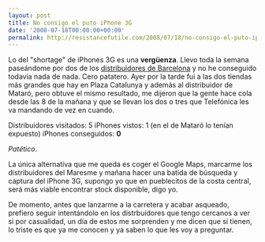 ```yaml
---
layout: post
title: No consigo el puto iPhone 3G
date: '2008-07-18T00:00:00+00:00'
permalink: http://resistancefutile.com/2008/07/18/no-consigo-el-puto-iphone-3g/
---
```

Lo del "shortage" de iPhones 3G es una <strong>vergüenza</strong>. Llevo toda la semana paseándome por dos de los <a href="http://maps.google.es/maps/ms?hl=en&gl=es&ie=UTF8&oe=UTF8&msa=0&msid=108735797187278455498.00045249e9bf35478a4a4">distribuidores de Barcelona</a> y no he conseguido todavía nada de nada. Cero patatero. Ayer por la tarde fui a las dos tiendas más grandes que hay en Plaza Catalunya y además al distribuidor de Mataró, pero obtuve el mismo resultado, me dijeron que la gente hace cola desde las 8 de la mañana y que se llevan los dos o tres que Telefónica les va mandando de vez en cuando. 

Distribuidores visitados: 5
iPhones vistos: 1 (en el de Mataró lo tenían expuesto)
iPhones conseguidos: <strong>0</strong>

<em>Patético</em>.

La única alternativa que me queda es coger el Google Maps, marcarme los distribuidores del Maresme y mañana hacer una batida de búsqueda y captura del iPhone 3G, supongo yo que en pueblecitos de la costa central, será más viable encontrar stock disponible, digo yo.

De momento, antes que lanzarme a la carretera y acabar asqueado, prefiero seguir intentándolo en los distrbuidores que tengo cercanos a ver si por casualidad, un día de estos me sorprenden y me dicen que sí tienen, lo triste es que ya me conocen y ya saben lo que les voy a preguntar.

